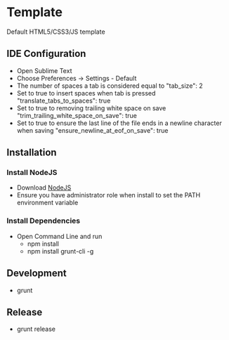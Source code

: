 # Template
Default HTML5/CSS3/JS template

## IDE Configuration
- Open Sublime Text
- Choose Preferences -> Settings - Default
- The number of spaces a tab is considered equal to "tab_size": 2
- Set to true to insert spaces when tab is pressed "translate_tabs_to_spaces": true
- Set to true to removing trailing white space on save "trim_trailing_white_space_on_save": true
- Set to true to ensure the last line of the file ends in a newline character when saving "ensure_newline_at_eof_on_save": true

## Installation
### Install NodeJS
  - Download [NodeJS](http://nodejs.org)
  - Ensure you have administrator role when install to set the PATH environment variable
### Install Dependencies
  - Open Command Line and run
    * npm install
    * npm install grunt-cli -g

## Development
- grunt

## Release
- grunt release
